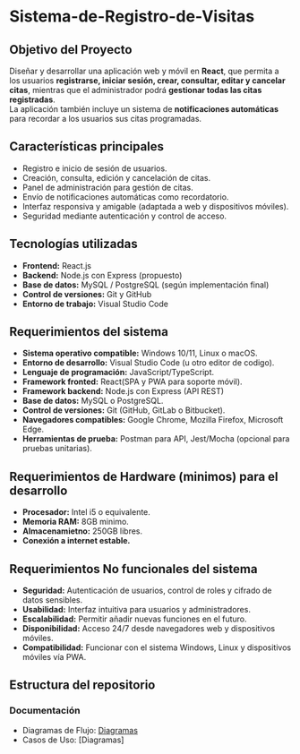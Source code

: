 # Sistema-de-Registro-de-Visitas

## Objetivo del Proyecto

Diseñar y desarrollar una aplicación web y móvil en **React**, que permita a los usuarios **registrarse, iniciar sesión, crear, consultar, editar y cancelar citas**, mientras que el administrador podrá **gestionar todas las citas registradas**.  
La aplicación también incluye un sistema de **notificaciones automáticas** para recordar a los usuarios sus citas programadas.

## Características principales

- Registro e inicio de sesión de usuarios.
- Creación, consulta, edición y cancelación de citas.
- Panel de administración para gestión de citas.
- Envío de notificaciones automáticas como recordatorio.
- Interfaz responsiva y amigable (adaptada a web y dispositivos móviles).
- Seguridad mediante autenticación y control de acceso.

## Tecnologías utilizadas

- **Frontend:** React.js  
- **Backend:** Node.js con Express (propuesto)  
- **Base de datos:** MySQL / PostgreSQL (según implementación final)  
- **Control de versiones:** Git y GitHub  
- **Entorno de trabajo:** Visual Studio Code 

## Requerimientos del sistema

- **Sistema operativo compatible:** Windows 10/11, Linux o macOS.
- **Entorno de desarrollo:** Visual Studio Code (u otro editor de codigo).
- **Lenguaje de programación:** JavaScript/TypeScript.
- **Framework fronted:** React(SPA y PWA para soporte móvil).
- **Framework backend:** Node.js con Express (API REST)
- **Base de datos:** MySQL o PostgreSQL.
- **Control de versiones:** Git (GitHub, GitLab o Bitbucket).
- **Navegadores compatibles:** Google Chrome, Mozilla Firefox, Microsoft Edge.
- **Herramientas de prueba:** Postman para API, Jest/Mocha (opcional para pruebas unitarias).

## Requerimientos de Hardware (minimos) para el desarrollo

- **Procesador:** Intel i5 o equivalente.
- **Memoria RAM:** 8GB minimo.
- **Almacenamietno:** 250GB libres.
- **Conexión a internet estable.**

## Requerimientos No funcionales del sistema

- **Seguridad:** Autenticación de usuarios, control de roles y cifrado de datos sensibles.
- **Usabilidad:** Interfaz intuitiva para usuarios y administradores.
- **Escalabilidad:** Permitir añadir nuevas funciones en el futuro.
 - **Disponibilidad:** Acceso 24/7 desde navegadores web y dispositivos móviles.
 - **Compatibilidad:** Funcionar con el sistema Windows, Linux y dispositivos móviles vía PWA.

 ## Estructura del repositorio

 ### Documentación
 - Diagramas de Flujo: [Diagramas](docs/diagramas-de-flujo)
 - Casos de Uso: [Diagramas]
